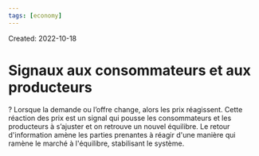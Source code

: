 ```yaml
---
tags: [economy] 
---
```

Created: 2022-10-18

# Signaux aux consommateurs et aux producteurs

?
Lorsque la demande ou l’offre change, alors les prix réagissent. Cette réaction des prix est un signal qui pousse les consommateurs et les producteurs à s’ajuster et on retrouve un nouvel équilibre. Le retour d'information amène les parties prenantes à réagir d'une manière qui ramène le marché à l'équilibre, stabilisant le système.
<!--SR:!2022-10-21,2,230-->